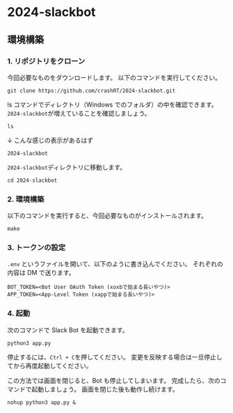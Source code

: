 # 2024-slackbot

## 環境構築

### 1. リポジトリをクローン

今回必要なものをダウンロードします。
以下のコマンドを実行してください。

```shell
git clone https://github.com/crashRT/2024-slackbot.git
```

ls コマンドでディレクトリ（Windows でのフォルダ）の中を確認できます。`2024-slackbot`が増えていることを確認しましょう。

```shell
ls
```

↓ こんな感じの表示があるはず

```
2024-slackbot
```

`2024-slackbot`ディレクトリに移動します。

```shell
cd 2024-slackbot
```

### 2. 環境構築

以下のコマンドを実行すると、今回必要なものがインストールされます。

```shell
make
```

### 3. トークンの設定

`.env` というファイルを開いて、以下のように書き込んでください。
それぞれの内容は DM で送ります。

```
BOT_TOKEN=<Bot User OAuth Token (xoxbで始まる長いやつ)>
APP_TOKEN=<App-Level Token (xappで始まる長いやつ)>
```

### 4. 起動

次のコマンドで Slack Bot を起動できます。

```shell
python3 app.py
```

停止するには、`Ctrl + C`を押してください。
変更を反映する場合は一旦停止してから再度起動してください。

この方法では画面を閉じると、Bot も停止してしまいます。
完成したら、次のコマンドで起動しましょう。
画面を閉じた後も動作し続けます。

```shell
nohup python3 app.py &
```
